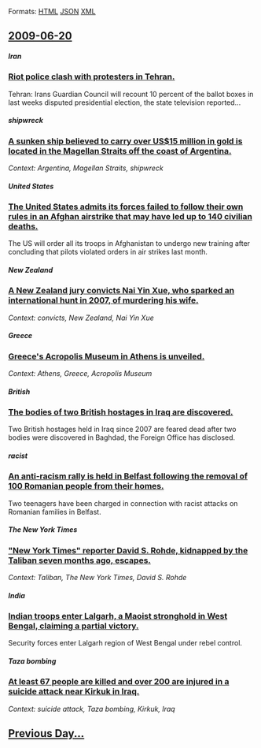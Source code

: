 
Formats: [HTML](2009/06/20/index.html)  [JSON](2009/06/20/index.json)  [XML](2009/06/20/index.xml)  

## [2009-06-20](/news/2009/06/20/index.md)

##### Iran
### [ Riot police clash with protesters in Tehran. ](/news/2009/06/20/riot-police-clash-with-protesters-in-tehran.md)
Tehran: Irans Guardian Council will recount 10 percent of the ballot boxes in last weeks disputed presidential election, the state television reported...

##### shipwreck
### [ A sunken ship believed to carry over US$15 million in gold is located in the Magellan Straits off the coast of Argentina. ](/news/2009/06/20/a-sunken-ship-believed-to-carry-over-us-15-million-in-gold-is-located-in-the-magellan-straits-off-the-coast-of-argentina.md)
_Context: Argentina, Magellan Straits, shipwreck_

##### United States
### [ The United States admits its forces failed to follow their own rules in an Afghan airstrike that may have led up to 140 civilian deaths. ](/news/2009/06/20/the-united-states-admits-its-forces-failed-to-follow-their-own-rules-in-an-afghan-airstrike-that-may-have-led-up-to-140-civilian-deaths.md)
The US will order all its troops in Afghanistan to undergo new training after concluding that pilots violated orders in air strikes last month.

##### New Zealand
### [ A New Zealand jury convicts Nai Yin Xue, who sparked an international hunt in 2007, of murdering his wife. ](/news/2009/06/20/a-new-zealand-jury-convicts-nai-yin-xue-who-sparked-an-international-hunt-in-2007-of-murdering-his-wife.md)
_Context: convicts, New Zealand, Nai Yin Xue_

##### Greece
### [ Greece's Acropolis Museum in Athens is unveiled. ](/news/2009/06/20/greece-s-acropolis-museum-in-athens-is-unveiled.md)
_Context: Athens, Greece, Acropolis Museum_

##### British
### [ The bodies of two British hostages in Iraq are discovered. ](/news/2009/06/20/the-bodies-of-two-british-hostages-in-iraq-are-discovered.md)
Two British hostages held in Iraq since 2007 are feared dead after two bodies were discovered in Baghdad, the Foreign Office has disclosed.

##### racist
### [ An anti-racism rally is held in Belfast following the removal of 100 Romanian people from their homes. ](/news/2009/06/20/an-anti-racism-rally-is-held-in-belfast-following-the-removal-of-100-romanian-people-from-their-homes.md)
Two teenagers have been charged in connection with racist attacks on Romanian families in Belfast.

##### The New York Times
### [ "New York Times" reporter David S. Rohde, kidnapped by the Taliban seven months ago, escapes. ](/news/2009/06/20/new-york-times-reporter-david-s-rohde-kidnapped-by-the-taliban-seven-months-ago-escapes.md)
_Context: Taliban, The New York Times, David S. Rohde_

##### India
### [ Indian troops enter Lalgarh, a Maoist stronghold in West Bengal, claiming a partial victory. ](/news/2009/06/20/indian-troops-enter-lalgarh-a-maoist-stronghold-in-west-bengal-claiming-a-partial-victory.md)
Security forces enter Lalgarh region of West Bengal under rebel control.

##### Taza bombing
### [ At least 67 people are killed and over 200 are injured in a suicide attack near Kirkuk in Iraq. ](/news/2009/06/20/at-least-67-people-are-killed-and-over-200-are-injured-in-a-suicide-attack-near-kirkuk-in-iraq.md)
_Context: suicide attack, Taza bombing, Kirkuk, Iraq_

## [Previous Day...](/news/2009/06/19/index.md)

